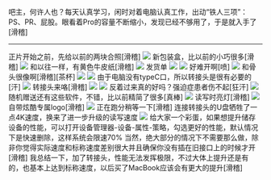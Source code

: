 吧主，何许人也？每天认真学习，闲时对着电脑认真工作，出动“铁人三项”：PS、PR、屁股。眼看着Pro的容量不断缩小，发现已经不够用了，于是就入手了[滑稽]
***
正片开始之前，先给以前的两块合照[滑稽] 
![](https://wvbarchive.s3-ap-northeast-1.amazonaws.com/5764187456/e918ed12632762d02184354eacec08fa533dc6fb.jpg)
新包装盒，比以前的小巧很多[滑稽] 
![](https://wvbarchive.s3-ap-northeast-1.amazonaws.com/5764187456/4cc7e045ebf81a4ca7eb7d38db2a6059272da658.jpg)
和以往一样，有黄色牛皮纸[滑稽] 
![](https://wvbarchive.s3-ap-northeast-1.amazonaws.com/5764187456/c2d2a8fd1e178a8215ecee51fa03738dab77e861.jpg)
发货单 
![](https://wvbarchive.s3-ap-northeast-1.amazonaws.com/5764187456/d41a971e3a292df5a0103ce4b0315c6036a87361.jpg)
![](https://wvbarchive.s3-ap-northeast-1.amazonaws.com/5764187456/0b0f9cecab64034fe60552f7a3c3793108551d68.jpg)
好难开啊[喷] 
![](https://wvbarchive.s3-ap-northeast-1.amazonaws.com/5764187456/5d616d7a02087bf4c197c418fed3572c10dfcf3a.jpg)
和骨头很像啊[滑稽][茶杯] 
![](https://wvbarchive.s3-ap-northeast-1.amazonaws.com/5764187456/bdeb2635970a304e7b78330bddc8a786cb175cda.jpg) 
![](https://wvbarchive.s3-ap-northeast-1.amazonaws.com/5764187456/94f352fbe6cd7b891236a972032442a7db330eda.jpg)
由于电脑没有typeC口，所以转接头是很有必要的[汗] 
![](https://wvbarchive.s3-ap-northeast-1.amazonaws.com/5764187456/42fc1cf50ad162d93f64f1ed1ddfa9ec8813cdab.jpg)
转接头来咯[滑稽] 
![](https://wvbarchive.s3-ap-northeast-1.amazonaws.com/5764187456/ab0c7d4d510fd9f92238c798292dd42a2934a40e.jpg) 
![](https://wvbarchive.s3-ap-northeast-1.amazonaws.com/5764187456/4fd025a6d933c89540430a8add1373f083020073.jpg)
反着过来真的好吗？强迫症患者伤不起[狂汗] 
![](https://wvbarchive.s3-ap-northeast-1.amazonaws.com/5764187456/f08aad8165380cd78128301cad44ad3458828106.jpg)
随机赠送还有这些软件，不错，比以前精简了很多[真棒] 
![](https://wvbarchive.s3-ap-northeast-1.amazonaws.com/5764187456/4fd025a6d933c89540180a8add1373f0800200d6.jpg)
读写时亮灯[滑稽] 
![](https://wvbarchive.s3-ap-northeast-1.amazonaws.com/5764187456/c2f63daea40f4bfb62430ca50f4f78f0f53618a1.jpg)
自带炫酷专属logo[滑稽] 
![](https://wvbarchive.s3-ap-northeast-1.amazonaws.com/5764187456/c760c3c37d1ed21b77d7b314a16eddc450da3f1e.jpg)
正在跑分稍等一下[滑稽]
连接转接头的U盘牺牲了一点4K速度，换来了进一步升级的读写速度 
![](https://wvbarchive.s3-ap-northeast-1.amazonaws.com/5764187456/d2b1b189d43f8794d10fd4dfde1b0ef419d53a40.jpg)
给大家一个彩蛋，如果想提升储存设备的性能，可以打开设备管理器-设备-属性-策略，勾选更好的性能，默认情况下是快速删除，这样系统会限速70%
当然，绝大部分的情况下不需要那么做，除非你觉得实际速度和标称速度差别很大并且确保你没有插在旧接口上的时候才开[滑稽]
我总结一下，加了转接头，性能无法发挥极限，不过大体上提升还是有的，也基本上达到标称速度，以后买了MacBook应该会有更大的提升[滑稽]